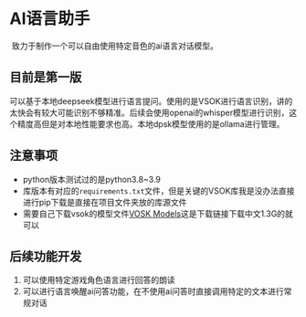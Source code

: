 # AI语言助手

​		致力于制作一个可以自由使用特定音色的ai语言对话模型。

## 目前是第一版

​		可以基于本地deepseek模型进行语言提问。使用的是VSOK进行语言识别，讲的太快会有较大可能识别不够精准。后续会使用openai的whisper模型进行识别，这个精度高但是对本地性能要求也高。本地dpsk模型使用的是ollama进行管理。

## 注意事项

- python版本测试过的是python3.8~3.9
- 库版本有对应的`requirements.txt`文件，但是关键的VSOK库我是没办法直接进行pip下载是直接在项目文件夹放的库源文件
- 需要自己下载vsok的模型文件[VOSK Models](https://alphacephei.com/vosk/models)这是下载链接下载中文1.3G的就可以

## 后续功能开发

1. 可以使用特定游戏角色语言进行回答的朗读
2. 可以进行语言唤醒ai问答功能，在不使用ai问答时直接调用特定的文本进行常规对话